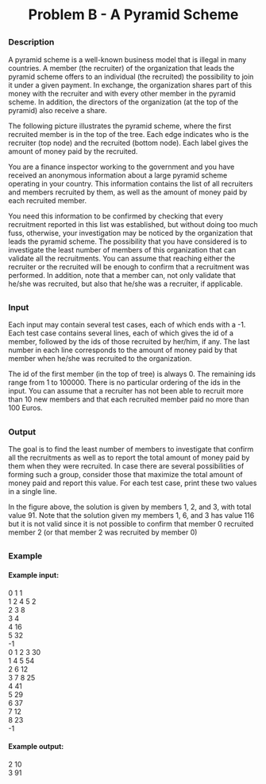# <p align="center">Problem B - A Pyramid Scheme</p>
### Description
A pyramid scheme is a well-known business model that is illegal in many countries. A member (the recruiter) of the organization that leads the pyramid scheme offers to an individual (the recruited) the possibility to join it under a given payment. In exchange, the organization shares part of this money with the recruiter and with every other member in the pyramid scheme. In addition, the directors of the organization (at the top of the pyramid) also receive a share.

The following picture illustrates the pyramid scheme, where the first recruited member is in the top of the tree. Each edge indicates who is the recruiter (top node) and the recruited (bottom node). Each label gives the amount of money paid by the recruited.

You are a finance inspector working to the government and you have received an anonymous information about a large pyramid scheme operating in your country. This information contains the list of all recruiters and members recruited by them, as well as the amount of money paid by each recruited member.

You need this information to be confirmed by checking that every recruitment reported in this list was established, but without doing too much fuss, otherwise, your investigation may be noticed by the organization that leads the pyramid scheme. The possibility that you have considered is to investigate the least number of members of this organization that can validate all the recruitments. You can assume that reaching either the recruiter or the recruited will be enough to confirm that a recruitment was performed. In addition, note that a member can, not only validate that he/she was recruited, but also that he/she was a recruiter, if applicable.

##
### Input
Each input may contain several test cases, each of which ends with a -1. Each test case contains several lines, each of which gives the id of a member, followed by the ids of those recruited by her/him, if any. The last number in each line corresponds to the amount of money paid by that member when he/she was recruited to the organization.

The id of the first member (in the top of tree) is always 0. The remaining ids range from 1 to 100000. There is no particular ordering of the ids in the input. You can assume that a recruiter has not been able to recruit more than 10 new members and that each recruited member paid no more than 100 Euros.
##
### Output
The goal is to find the least number of members to investigate that confirm all the recruitments as well as to report the total amount of money paid by them when they were recruited. In case there are several possibilities of forming such a group, consider those that maximize the total amount of money paid and report this value. For each test case, print these two values in a single line.

In the figure above, the solution is given by members 1, 2, and 3, with total value 91. Note that the solution given my members 1, 6, and 3 has value 116 but it is not valid since it is not possible to confirm that member 0 recruited member 2 (or that member 2 was recruited by member 0)
##
### Example
#### Example input:
0 1 1<br>
1 2 4 5 2<br>
2 3 8<br>
3 4<br>
4 16<br>
5 32<br>
-1<br>
0 1 2 3 30<br>
1 4 5 54<br>
2 6 12<br>
3 7 8 25<br>
4 41<br>
5 29<br>
6 37<br>
7 12<br>
8 23<br>
-1
#### Example output:
2 10<br>
3 91<br>
